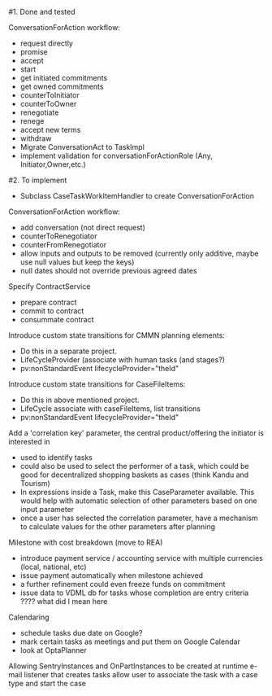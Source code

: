 #1.  Done and tested

ConversationForAction workflow:

- request directly
- promise
- accept
- start
- get initiated commitments
- get owned commitments
- counterToInitiator
- counterToOwner
- renegotiate
- renege
- accept new terms
- withdraw
- Migrate ConversationAct to TaskImpl
- implement validation for conversationForActionRole (Any, Initiator,Owner,etc.)

#2. To implement

- Subclass CaseTaskWorkItemHandler to create ConversationForAction

ConversationForAction workflow:

- add conversation (not direct request)
- counterToRenegotiator
- counterFromRenegotiator
- allow inputs and outputs to be removed (currently only additive, maybe use null values but keep the keys)
- null dates should not override previous agreed dates

Specify ContractService

- prepare contract
- commit to contract
- consummate contract

Introduce custom state transitions for CMMN planning elements:
- Do this in a separate project.
- LifeCycleProvider (associate with human tasks (and stages?)
- pv:nonStandardEvent lifecycleProvider="theId"

Introduce custom state transitions for CaseFileItems:
- Do this in above mentioned project.
- LifeCycle  associate with caseFileItems, list transitions
- pv:nonStandardEvent lifecycleProvider="theId"

Add a 'correlation key' parameter, the central product/offering the initiator is interested in
- used to identify tasks
- could also be used to select the performer of a task, which could be good for decentralized shopping baskets as cases (think Kandu and Tourism)
- In expressions inside a Task, make this CaseParameter available. This would help with automatic selection of other parameters based on one input parameter
- once a user has selected the correlation parameter, have a mechanism to calculate values for the other parameters after planning

Milestone with cost breakdown (move to REA)
- introduce payment service / accounting service with multiple currencies (local, national, etc)
- issue payment automatically when milestone achieved
- a further refinement could even freeze funds on commitment
- issue data to VDML db for tasks whose completion are entry criteria ???? what did I mean here

Calendaring
- schedule tasks due date on Google?
- mark certain tasks as meetings and put them on Google Calendar
- look at OptaPlanner

Allowing SentryInstances and OnPartInstances to be created at runtime
e-mail listener that creates tasks
allow user to associate the task with a case type and start the case
